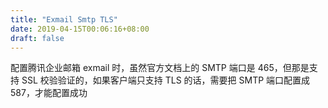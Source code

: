 ```yaml
---
title: "Exmail Smtp TLS"
date: 2019-04-15T00:06:16+08:00
draft: false
---
```


配置腾讯企业邮箱 exmail 时，虽然官方文档上的 SMTP 端口是 465，但那是支持 SSL 校验验证的，如果客户端只支持 TLS 的话，需要把 SMTP 端口配置成 587，才能配置成功
